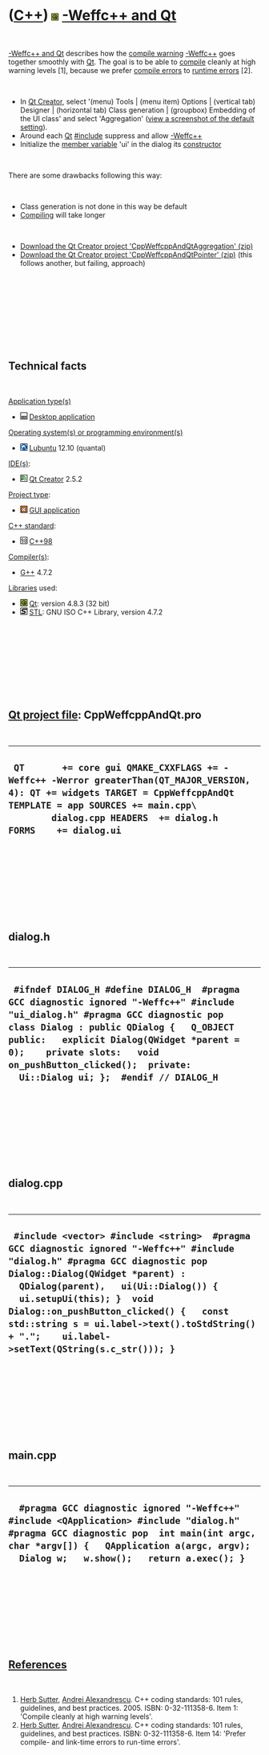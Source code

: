 
 

 

 

 

 

([C++](Cpp.md)) ![Qt](PicQt.png) [-Weffc++ and Qt](CppWeffcppAndQt.md)
========================================================================

 

[-Weffc++ and Qt](CppWeffcppAndQt.md) describes how the [compile
warning](CppCompileWarning.md) [-Weffc++](CppWeffcpp.md) goes together
smoothly with [Qt](CppQt.md). The goal is to be able to
[compile](CppCompiler.md) cleanly at high warning levels \[1\], because
we prefer [compile errors](CppCompileError.md) to [runtime
errors](CppRuntimeError.md) \[2\].

 

-   In [Qt Creator](CppQtCreator.md), select '(menu) Tools |
    (menu item) Options | (vertical tab) Designer | (horizontal tab)
    Class generation | (groupbox) Embedding of the UI class' and select
    'Aggregation' ([view a screenshot of the default
    setting](CppWeffcppAndQt.png)).
-   Around each [Qt](CppQt.md) [\#include](CppInclude.md) suppress and
    allow [-Weffc++](CppWeffcpp.md)
-   Initialize the [member variable](CppMemberVariable.md) 'ui' in the
    dialog its [constructor](CppConstructor.md)

 

There are some drawbacks following this way:

 

-   Class generation is not done in this way be default
-   [Compiling](CppCompile.md) will take longer

 

-   [Download the Qt Creator project
    'CppWeffcppAndQtAggregation' (zip)](CppWeffcppAndQtAggregation.md)
-   [Download the Qt Creator project
    'CppWeffcppAndQtPointer' (zip)](CppWeffcppAndQtPointer.md) (this
    follows another, but failing, approach)

 

 

 

 

 

Technical facts
---------------

 

[Application type(s)](CppApplication.md)

-   ![Desktop](PicDesktop.png) [Desktop
    application](CppDesktopApplication.md)

[Operating system(s) or programming environment(s)](CppOs.md)

-   ![Lubuntu](PicLubuntu.png) [Lubuntu](CppLubuntu.md) 12.10 (quantal)

[IDE(s)](CppIde.md):

-   ![Qt Creator](PicQtCreator.png) [Qt Creator](CppQtCreator.md) 2.5.2

[Project type](CppQtProjectType.md):

-   ![GUI](PicGui.png) [GUI application](CppGuiApplication.md)

[C++ standard](CppStandard.md):

-   ![C++98](PicCpp98.png) [C++98](Cpp98.md)

[Compiler(s)](CppCompiler.md):

-   [G++](CppGpp.md) 4.7.2

[Libraries](CppLibrary.md) used:

-   ![Qt](PicQt.png) [Qt](CppQt.md): version 4.8.3 (32 bit)
-   ![STL](PicStl.png) [STL](CppStl.md): GNU ISO C++ Library, version
    4.7.2

 

 

 

 

 

[Qt project file](CppQtProjectFile.md): CppWeffcppAndQt.pro
------------------------------------------------------------

 

  ---------------------------------------------------------------------------------------------------------------------------------------------------------------------------------------------------------------------------------------
  ` QT       += core gui QMAKE_CXXFLAGS += -Weffc++ -Werror greaterThan(QT_MAJOR_VERSION, 4): QT += widgets TARGET = CppWeffcppAndQt TEMPLATE = app SOURCES += main.cpp\         dialog.cpp HEADERS  += dialog.h FORMS    += dialog.ui`
  ---------------------------------------------------------------------------------------------------------------------------------------------------------------------------------------------------------------------------------------

 

 

 

 

 

dialog.h
--------

 

  --------------------------------------------------------------------------------------------------------------------------------------------------------------------------------------------------------------------------------------------------------------------------------------------------------------------------------------
  ` #ifndef DIALOG_H #define DIALOG_H  #pragma GCC diagnostic ignored "-Weffc++" #include "ui_dialog.h" #pragma GCC diagnostic pop  class Dialog : public QDialog {   Q_OBJECT    public:   explicit Dialog(QWidget *parent = 0);    private slots:   void on_pushButton_clicked();  private:   Ui::Dialog ui; };  #endif // DIALOG_H`
  --------------------------------------------------------------------------------------------------------------------------------------------------------------------------------------------------------------------------------------------------------------------------------------------------------------------------------------

 

 

 

 

 

dialog.cpp
----------

 

  -------------------------------------------------------------------------------------------------------------------------------------------------------------------------------------------------------------------------------------------------------------------------------------------------------------------------------------------------------------------------------------
  ` #include <vector> #include <string>  #pragma GCC diagnostic ignored "-Weffc++" #include "dialog.h" #pragma GCC diagnostic pop  Dialog::Dialog(QWidget *parent) :   QDialog(parent),   ui(Ui::Dialog()) {   ui.setupUi(this); }  void Dialog::on_pushButton_clicked() {   const std::string s = ui.label->text().toStdString() + ".";    ui.label->setText(QString(s.c_str())); }`
  -------------------------------------------------------------------------------------------------------------------------------------------------------------------------------------------------------------------------------------------------------------------------------------------------------------------------------------------------------------------------------------

 

 

 

 

 

main.cpp
--------

 

  -------------------------------------------------------------------------------------------------------------------------------------------------------------------------------------------------------------------------------------
  `  #pragma GCC diagnostic ignored "-Weffc++" #include <QApplication> #include "dialog.h" #pragma GCC diagnostic pop  int main(int argc, char *argv[]) {   QApplication a(argc, argv);   Dialog w;   w.show();   return a.exec(); }`
  -------------------------------------------------------------------------------------------------------------------------------------------------------------------------------------------------------------------------------------

 

 

 

 

 

[References](CppReferences.md)
-------------------------------

 

1.  [Herb Sutter](CppHerbSutter.md), [Andrei
    Alexandrescu](CppAndreiAlexandrescu.md). C++ coding standards: 101
    rules, guidelines, and best practices. 2005. ISBN: 0-32-111358-6.
    Item 1: 'Compile cleanly at high warning levels'.
2.  [Herb Sutter](CppHerbSutter.md), [Andrei
    Alexandrescu](CppAndreiAlexandrescu.md). C++ coding standards: 101
    rules, guidelines, and best practices. ISBN: 0-32-111358-6. Item 14:
    'Prefer compile- and link-time errors to run-time errors'.

 

 

 

 

 

 



